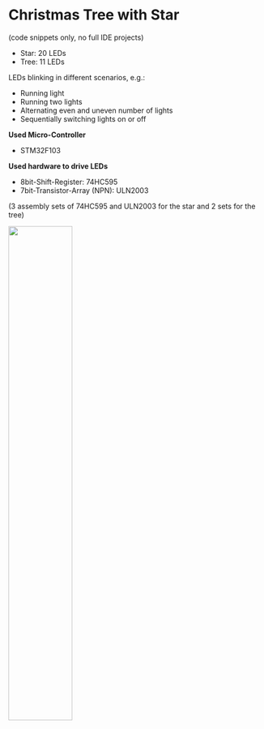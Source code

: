 # Christmas Tree with Star
(code snippets only, no full IDE projects)
- Star: 20 LEDs
- Tree: 11 LEDs

LEDs blinking in different scenarios, e.g.:
- Running light
- Running two lights
- Alternating even and uneven number of lights
- Sequentially switching lights on or off 

**Used Micro-Controller**
- STM32F103

**Used hardware to drive LEDs**
- 8bit-Shift-Register: 74HC595
- 7bit-Transistor-Array (NPN): ULN2003

(3 assembly sets of 74HC595 and ULN2003 for the star and 2 sets for the tree)

<img src="https://github.com/StMaHa/microcontroller-examples/blob/master/Christmastree/ChristmasTreeWithStar.gif" width=50% height=50%>
